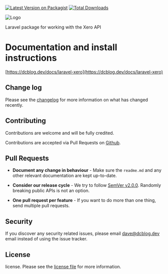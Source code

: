 
[![Latest Version on Packagist](https://img.shields.io/packagist/v/dcblogdev/laravel-xero.svg?style=flat-square)](https://packagist.org/packages/dcblogdev/laravel-xero)
[![Total Downloads](https://img.shields.io/packagist/dt/dcblogdev/laravel-xero.svg?style=flat-square)](https://packagist.org/packages/dcblogdev/laravel-xero)

![Logo](https://repository-images.githubusercontent.com/317929912/1e40a180-49c1-11eb-893d-af9c59d29ad5)

Laravel package for working with the Xero API

# Documentation and install instructions 
[https://dcblog.dev/docs/laravel-xero](https://dcblog.dev/docs/laravel-xero)

## Change log

Please see the [changelog][3] for more information on what has changed recently.

## Contributing

Contributions are welcome and will be fully credited.

Contributions are accepted via Pull Requests on [Github][4].

## Pull Requests

- **Document any change in behaviour** - Make sure the `readme.md` and any other relevant documentation are kept up-to-date.

- **Consider our release cycle** - We try to follow [SemVer v2.0.0][5]. Randomly breaking public APIs is not an option.

- **One pull request per feature** - If you want to do more than one thing, send multiple pull requests.

## Security

If you discover any security related issues, please email dave@dcblog.dev email instead of using the issue tracker.

## License

license. Please see the [license file][6] for more information.

[3]:    changelog.md
[4]:    https://github.com/dcblogdev/laravel-xero
[5]:    http://semver.org/
[6]:    license.md

